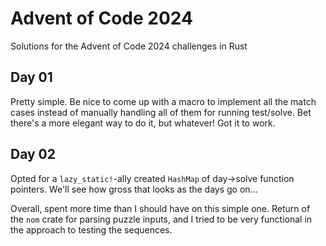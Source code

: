 # Advent of Code 2024

Solutions for the Advent of Code 2024 challenges in Rust

## Day 01

Pretty simple. Be nice to come up with a macro to implement all the match
cases instead of manually handling all of them for running test/solve.
Bet there's a more elegant way to do it, but whatever! Got it to work.

## Day 02

Opted for a `lazy_static!`-ally created `HashMap` of day->solve function
pointers. We'll see how gross that looks as the days go on...

Overall, spent more time than I should have on this simple one. Return of the
`nom` crate for parsing puzzle inputs, and I tried to be very functional in
the approach to testing the sequences.
